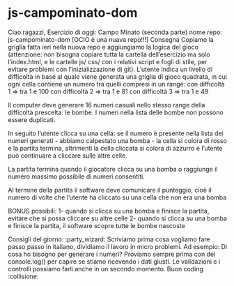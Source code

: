 # js-campominato-dom

Ciao ragazzi,
Esercizio di oggi: Campo Minato (seconda parte)
nome repo: js-campominato-dom
[OCIO è una nuava repo!!!]
Consegna
Copiamo la griglia fatta ieri nella nuova repo e aggiungiamo la logica del gioco
(attenzione: non bisogna copiare tutta la cartella dell’esercizio ma solo l’index.html, e le cartelle js/ css/ con i relativi script e fogli di stile, per evitare problemi con l’inizializzazione di git).
L’utente indica un livello di difficoltà in base al quale viene generata una griglia di gioco quadrata, in cui ogni cella contiene un numero tra quelli compresi in un range:
con difficoltà 1 => tra 1 e 100
con difficoltà 2 => tra 1 e 81
con difficoltà 3 => tra 1 e 49

Il computer deve generare 16 numeri casuali nello stesso range della difficoltà prescelta: le bombe.
I numeri nella lista delle bombe non possono essere duplicati.

In seguito l’utente clicca su una cella: se il numero è presente nella lista dei numeri generati - abbiamo calpestato una bomba - la cella si colora di rosso e la partita termina,
altrimenti la cella cliccata si colora di azzurro e l’utente può continuare a cliccare sulle altre celle.

La partita termina quando il giocatore clicca su una bomba o raggiunge il numero massimo possibile di numeri consentiti.

Al termine della partita il software deve comunicare il punteggio, cioè il numero di volte che l’utente ha cliccato su una cella che non era una bomba

BONUS possibili:
1- quando si clicca su una bomba e finisce la partita, evitare che si possa cliccare su altre celle
2- quando si clicca su una bomba e finisce la partita, il software scopre tutte le bombe nascoste

Consigli del giorno: :party_wizard:
Scriviamo prima cosa vogliamo fare passo passo in italiano, dividiamo il lavoro in micro problemi.
Ad esempio: Di cosa ho bisogno per generare i numeri?
Proviamo sempre prima con dei console.log() per capire se stiamo ricevendo i dati giusti. Le validazioni e i controlli possiamo farli anche in un secondo momento.
Buon coding :collisione:
